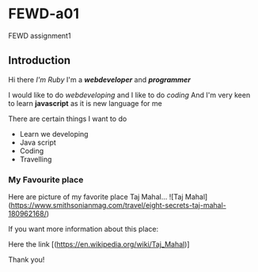 # FEWD-a01
FEWD assignment1

## Introduction
Hi there *I'm Ruby* I'm a _**webdeveloper**_ and _**programmer**_

I would like to do _webdeveloping_ and  I like to do _coding_
And I'm very keen to learn **javascript** as it is new language for me


There are certain things I want to do 
* Learn we developing
* Java script
* Coding
* Travelling


### My Favourite place 
Here are picture  of my favorite place Taj Mahal...
![Taj Mahal] (https://www.smithsonianmag.com/travel/eight-secrets-taj-mahal-180962168/)

If you want more information about this place:

Here the link [(https://en.wikipedia.org/wiki/Taj_Mahal)]

Thank you!
